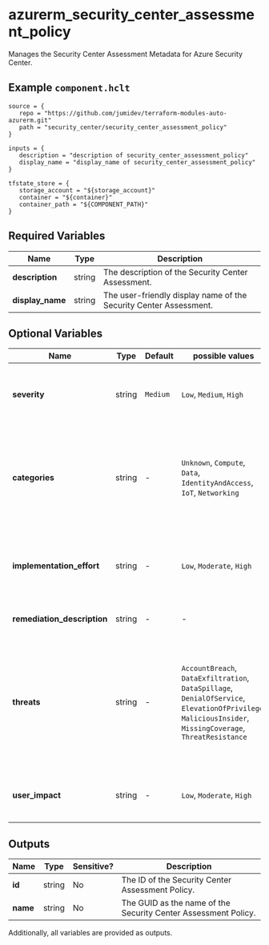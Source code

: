 # azurerm_security_center_assessment_policy

Manages the Security Center Assessment Metadata for Azure Security Center.

## Example `component.hclt`

```hcl
source = {
   repo = "https://github.com/jumidev/terraform-modules-auto-azurerm.git" 
   path = "security_center/security_center_assessment_policy" 
}

inputs = {
   description = "description of security_center_assessment_policy" 
   display_name = "display_name of security_center_assessment_policy" 
}

tfstate_store = {
   storage_account = "${storage_account}" 
   container = "${container}" 
   container_path = "${COMPONENT_PATH}" 
}

```

## Required Variables

| Name | Type |  Description |
| ---- | --------- |  ----------- |
| **description** | string |  The description of the Security Center Assessment. | 
| **display_name** | string |  The user-friendly display name of the Security Center Assessment. | 

## Optional Variables

| Name | Type |  Default  |  possible values |  Description |
| ---- | --------- |  ----------- | ----------- | ----------- |
| **severity** | string |  `Medium`  |  `Low`, `Medium`, `High`  |  The severity level of the Security Center Assessment. Possible values are `Low`, `Medium` and `High`. Defaults to `Medium`. | 
| **categories** | string |  -  |  `Unknown`, `Compute`, `Data`, `IdentityAndAccess`, `IoT`, `Networking`  |  A list of the categories of resource that is at risk when the Security Center Assessment is unhealthy. Possible values are `Unknown`, `Compute`, `Data`, `IdentityAndAccess`, `IoT` and `Networking`. | 
| **implementation_effort** | string |  -  |  `Low`, `Moderate`, `High`  |  The implementation effort which is used to remediate the Security Center Assessment. Possible values are `Low`, `Moderate` and `High`. | 
| **remediation_description** | string |  -  |  -  |  The description which is used to mitigate the security issue. | 
| **threats** | string |  -  |  `AccountBreach`, `DataExfiltration`, `DataSpillage`, `DenialOfService`, `ElevationOfPrivilege`, `MaliciousInsider`, `MissingCoverage`, `ThreatResistance`  |  A list of the threat impacts for the Security Center Assessment. Possible values are `AccountBreach`, `DataExfiltration`, `DataSpillage`, `DenialOfService`, `ElevationOfPrivilege`, `MaliciousInsider`, `MissingCoverage` and `ThreatResistance`. | 
| **user_impact** | string |  -  |  `Low`, `Moderate`, `High`  |  The user impact of the Security Center Assessment. Possible values are `Low`, `Moderate` and `High`. | 



## Outputs

| Name | Type | Sensitive? | Description |
| ---- | ---- | --------- | --------- |
| **id** | string | No  | The ID of the Security Center Assessment Policy. | 
| **name** | string | No  | The GUID as the name of the Security Center Assessment Policy. | 

Additionally, all variables are provided as outputs.
